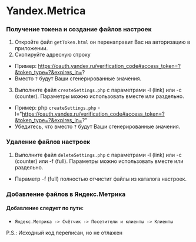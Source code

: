 # Yandex.Metrica

### Получение токена и создание файлов настроек
1. Откройте файл `getToken.html` он перенаправит Вас на авторизацию в приложении.
2. Скопируйте адресную строку
+ Пример: https://oauth.yandex.ru/verification_code#access_token=?&token_type=?&expires_in=?
+ Вместо `?` будут Ваши сгенерированные значения.
3. Выполните файл `createSettings.php` с параметрами -l (link) или -c (counter). Параметры можно использовать вместе или раздельно.
+ Пример: php `createSettings.php` -l="https://oauth.yandex.ru/verification_code#access_token=?&token_type=?&expires_in=?"
+ Убедитесь, что вместо `?` будут Ваши сгенерированные значения.

### Удаление файлов настроек
1. Выполните файл `deleteSettings.php` с параметрами -l (link) или -c (counter) или -f (full). Параметры можно использовать вместе или раздельно.
+ Параметр -f (full) полностью отчистит файлы из каталога настроек.

### Добавление файлов в Яндекс.Метрика
#### Добавление следует по пути: 
+ `Яндекс.Метрика -> Счётчик -> Посетители и клиенты -> Клиенты`

P.S.: Исходный код переписан, но не отлажен